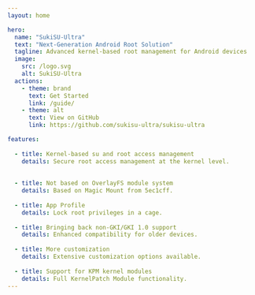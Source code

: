 ```yaml
---
layout: home

hero:
  name: "SukiSU-Ultra"
  text: "Next-Generation Android Root Solution"
  tagline: Advanced kernel-based root management for Android devices
  image:
    src: /logo.svg
    alt: SukiSU-Ultra
  actions:
    - theme: brand
      text: Get Started
      link: /guide/
    - theme: alt
      text: View on GitHub
      link: https://github.com/sukisu-ultra/sukisu-ultra

features:
  
  - title: Kernel-based su and root access management
    details: Secure root access management at the kernel level.
  
  
  - title: Not based on OverlayFS module system
    details: Based on Magic Mount from 5ec1cff.
  
  - title: App Profile
    details: Lock root privileges in a cage.
  
  - title: Bringing back non-GKI/GKI 1.0 support
    details: Enhanced compatibility for older devices.
  
  - title: More customization
    details: Extensive customization options available.
  
  - title: Support for KPM kernel modules
    details: Full KernelPatch Module functionality.
---
```

<Confetti />